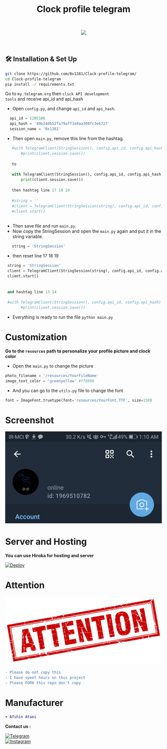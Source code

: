 # 

<p align="center">

  <h1 align="center">Clock profile telegram</h1>

</p>



<br>
<p align="center">
  <img src="https://img.shields.io/badge/Python-3776AB?style=for-the-badge&logo=python&logoColor=white" height="50">
</p>
<br>

## 🛠 Installation & Set Up

```bash
git clone https://github.com/0x1381/Clock-profile-telegram/
cd Clock-profile-telegram
pip install -r requirements.txt

```

Go to <code>my.telegram.org</code> then <code>click API development tools</code> and receive api_id and api_hash

- Open <code>config.py</code>, and change <code>api_id</code> and <code>api_hash</code>.
```python 
  api_id = 1205106
  api_hash = '40e24db52fa79aff3a9aa308fc3e6727'
  session_name = '0x1381'
```

- Then open <code>main.py</code>, remove this line from the hashtag.
```python 
   #with TelegramClient(StringSession(), config.api_id, config.api_hash) as client:
       #print(client.session.save())

   to
 
   with TelegramClient(StringSession(), config.api_id, config.api_hash) as client:
       print(client.session.save())

   then hashtag line 17 18 19

   #string = ''
   #client = TelegramClient(StringSession(string), config.api_id, config.api_hash)
   #client.start()
    
```

- Then save file and run <code>main.py</code>. 
- Now copy the StringSession and open the <code>main.py</code> again and put it in the string variable.

```python 
   string = 'StringSession'

```

- then reset line 17 18 19 

```python 
 string = 'StringSession'
 client = TelegramClient(StringSession(string), config.api_id, config.api_hash)
 client.start()


 and hashtag line 13 14

 #with TelegramClient(StringSession(), config.api_id, config.api_hash) as client:
       #print(client.session.save())

```

- Everything is ready to run the file
<code>python main.py</code>

# Customization

**Go to the <code>resources</code> path to personalize your profile picture and clock color**
- Open the <code>main.py</code> to change the picture 
```python 
photo_filename = '/resources/YourFileName'
image_text_color = 'greenyellow' #ff0800
```
- And you can go to the <code>utils.py</code> file to change the font
```python
font = ImageFont.truetype(font='resources/YourFont.TTF', size=150)
```


# Screenshot 

<p align="center">
  <img src="https://github.com/0x1381/Clock-profile-telegram/blob/main/IMG_20220203_011218.jpg">
</p>


# Server and Hosting
**You can use Hiroka for hosting and server**

<a href="https://heroku.com/deploy">
  <img src="https://www.herokucdn.com/deploy/button.svg" alt="Deploy">
</a>


</br>

# Attention

<p align="center">
  <img src="https://github.com/0x1381/Clock-profile-telegram/blob/main/resources/1643835420947.png">
</p>


```diff
- Please do not copy this
- I have spent hours on this project
- Please FORK this repo don't copy 
```

# Manufacturer

```diff
+ Afshin Ataei
```

**Contact us :**


<a href="https://t.me/0x1381">
  <img src="https://img.shields.io/badge/My-Telegram-blue?color=f20a0a " alt="Telegram" />
</a>
<br>
<a href="https://instagram.com/0x1381">
  <img src="https://img.shields.io/badge/Instagram-E4405F?style=for-the-badge&logo=instagram&logoColor=white" alt="Instagram" />
</a>




